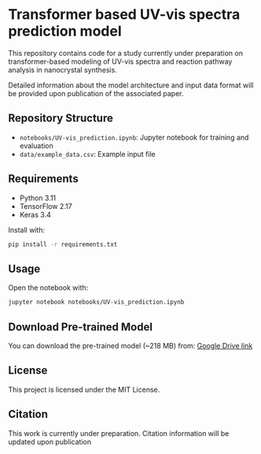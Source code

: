 # Transformer based UV-vis spectra prediction model

This repository contains code for a study currently under preparation on transformer-based modeling of UV-vis spectra and reaction pathway analysis in nanocrystal synthesis.

Detailed information about the model architecture and input data format will be provided upon publication of the associated paper.

## Repository Structure
- `notebooks/UV-vis_prediction.ipynb`: Jupyter notebook for training and evaluation
- `data/example_data.csv`: Example input file

## Requirements
- Python 3.11
- TensorFlow 2.17
- Keras 3.4


Install with:
```bash
pip install -r requirements.txt
```

##  Usage
Open the notebook with:
```bash
jupyter notebook notebooks/UV-vis_prediction.ipynb
```

## Download Pre-trained Model

You can download the pre-trained model (~218 MB) from:
[Google Drive link](https://drive.google.com/file/d/1NSEOnLpVyAAKFDTYcMOjRVut4TOdGHO2/view?usp=sharing)

## License
This project is licensed under the MIT License.

## Citation
This work is currently under preparation. Citation information will be updated upon publication

